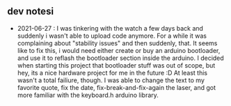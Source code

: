 ## dev notesi
* 2021-06-27 : I was tinkering with the watch a few days back and suddenly i wasn't able to upload code anymore. For a while it was complaining about "stability issues" and then suddenly, that. It seems like to fix this, i would need either create or buy an arduino bootloader, and use it to reflash the bootloader section inside the arduino. I decided when starting this project that bootloader stuff was out of scope, but hey, its a nice hardware project for me in the future :D At least this wasn't a total failiure, though. I was able to change the text to my favorite quote, fix the date, fix-break-and-fix-again the laser, and got more familiar with the keyboard.h arduino library.  
